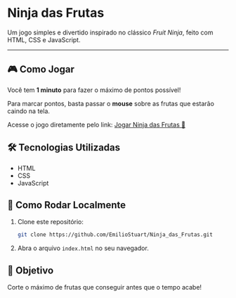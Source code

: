 # Ninja das Frutas

Um jogo simples e divertido inspirado no clássico *Fruit Ninja*, feito com HTML, CSS e JavaScript.

---

## 🎮 Como Jogar

Você tem **1 minuto** para fazer o máximo de pontos possível!

Para marcar pontos, basta passar o **mouse** sobre as frutas que estarão caindo na tela.

Acesse o jogo diretamente pelo link:
<a href="https://emiliostuart.github.io/Ninja_das_Frutas/index/" target="_blank">Jogar Ninja das Frutas 🍉</a>

## 🛠 Tecnologias Utilizadas

* HTML
* CSS
* JavaScript

## 🚀 Como Rodar Localmente

1. Clone este repositório:

   ```bash
   git clone https://github.com/EmilioStuart/Ninja_das_Frutas.git
   ```
2. Abra o arquivo `index.html` no seu navegador.


## 🎯 Objetivo

Corte o máximo de frutas que conseguir antes que o tempo acabe!